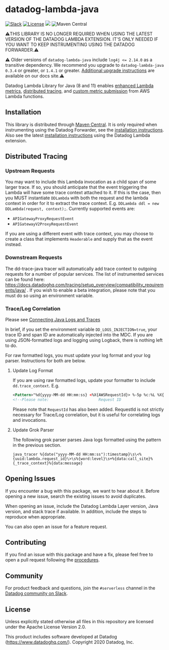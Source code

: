 # datadog-lambda-java

[![Slack](https://chat.datadoghq.com/badge.svg?bg=632CA6)](https://chat.datadoghq.com/)
[![License](https://img.shields.io/badge/license-Apache--2.0-blue)](https://github.com/DataDog/datadog-lambda-java/blob/main/LICENSE)
![](https://github.com/DataDog/datadog-lambda-java/workflows/Test%20on%20Master%20branch/badge.svg)
![Maven Central](https://img.shields.io/maven-central/v/com.datadoghq/datadog-lambda-java)

:warning:THIS LIBRARY IS NO LONGER REQUIRED WHEN USING THE LATEST VERSION OF THE DATADOG LAMBDA EXTENSION. IT'S ONLY NEEDED IF YOU WANT TO KEEP INSTRUMENTING USING THE DATADOG FORWARDER.:warning:

:warning: Older versions of `datadog-lambda-java` include `log4j <= 2.14.0` as a transitive dependency. 
We recommend you upgrade to `datadog-lambda-java 0.3.4` or greater, or `1.4.1` or greater.
[Additional upgrade instructions](https://docs.datadoghq.com/serverless/installation/java/?tab=maven#upgrading) are available on our docs site.:warning:

Datadog Lambda Library for Java (8 and 11) enables [enhanced Lambda metrics](https://docs.datadoghq.com/serverless/enhanced_lambda_metrics), [distributed tracing](https://docs.datadoghq.com/serverless/distributed_tracing), and [custom metric submission](https://docs.datadoghq.com/serverless/custom_metrics) from AWS Lambda functions.

## Installation

This library is distributed through [Maven Central](https://search.maven.org/artifact/com.datadoghq/datadog-lambda-java). It is only required when instrumenting using the Datadog Forwarder, see the [installation instructions](https://docs.datadoghq.com/serverless/guide/datadog_forwarder_java/). Also see the latest [installation instructions](https://docs.datadoghq.com/serverless/installation/java/) using the Datadog Lambda extension. 

## Distributed Tracing

### Upstream Requests

You may want to include this Lambda invocation as a child span of some larger trace.
If so, you should anticipate that the event triggering the Lambda will have some trace context attached to it.
If this is the case, then you MUST instantiate `DDLambda` with both the request and the lambda context in order for it to extract the trace context.
E.g. `DDLambda ddl = new DDLambda(request, context);`.
Currently supported events are:

- `APIGatewayProxyRequestEvent`
- `APIGatewayV2ProxyRequestEvent`

If you are using a different event with trace context, you may choose to create a class that implements `Headerable` and supply that as the event instead.

### Downstream Requests

The dd-trace-java tracer will automatically add trace context to outgoing requests for a number of popular services. 
The list of instrumented services can be found here: https://docs.datadoghq.com/tracing/setup_overview/compatibility_requirements/java/ .
If you wish to enable a beta integration, please note that you must do so using an environment variable.

### Trace/Log Correlation

Please see [Connecting Java Logs and Traces](https://docs.datadoghq.com/tracing/connect_logs_and_traces/java/?tab=log4j2)

In brief, if you set the environment variable `DD_LOGS_INJECTION=true`, your trace ID and span ID are automatically injected into the MDC.
If you are using JSON-formatted logs and logging using Logback, there is nothing left to do.

For raw formatted logs, you must update your log format and your log parser. Instructions for both are below.

1. Update Log Format

    If you are using raw formatted logs, update your formatter to include `dd.trace_context`. E.g.

    ```xml
    <Pattern>"%d{yyyy-MM-dd HH:mm:ss} <%X{AWSRequestId}> %-5p %c:%L %X{dd.trace_context} %m%n"</Pattern>
    <!--Please note:                      Request ID                      Trace Context  -->
    ```

    Please note that `RequestId` has also been added. 
    RequestId is not strictly necessary for Trace/Log correlation, but it is useful for correlating logs and invocations.

2. Update Grok Parser

    The following grok parser parses Java logs formatted using the pattern in the previous section.

    ```
    java_tracer %{date("yyyy-MM-dd HH:mm:ss"):timestamp}\s\<%{uuid:lambda.request_id}\>\s%{word:level}\s+%{data:call_site}%{_trace_context}%{data:message}
    ```

## Opening Issues

If you encounter a bug with this package, we want to hear about it. Before opening a new issue, 
search the existing issues to avoid duplicates.

When opening an issue, include the Datadog Lambda Layer version, Java version, and stack trace if 
available. In addition, include the steps to reproduce when appropriate.

You can also open an issue for a feature request.

## Contributing

If you find an issue with this package and have a fix, please feel free to open a pull request 
following the [procedures](https://github.com/DataDog/datadog-lambda-java/blob/main/CONTRIBUTING.md).

## Community

For product feedback and questions, join the `#serverless` channel in the [Datadog community on Slack](https://chat.datadoghq.com/).

## License

Unless explicitly stated otherwise all files in this repository are licensed under the Apache License Version 2.0.

This product includes software developed at Datadog (https://www.datadoghq.com/). Copyright 2020 Datadog, Inc.
